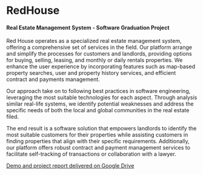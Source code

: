 # RedHouse
#### Real Estate Management System - Software Graduation Project


Red House operates as a specialized real estate management system, offering a
comprehensive set of services in the field. Our platform arrange and simplify the processes for
customers and landlords, providing options for buying, selling, leasing, and monthly or daily
rentals properties. We enhance the user experience by incorporating features such as map-based
property searches, user and property history services, and efficient contract and payments management.

Our approach take on to following best practices in software engineering, leveraging the most
suitable technologies for each aspect. Through analysis similar real-life systems, we identify
potential weaknesses and address the specific needs of both the local and global communities
in the real estate filed.

The end result is a software solution that empowers landlords to identify the most suitable
customers for their properties while assisting customers in finding properties that align with
their specific requirements. Additionally, our platform offers robust contract and payment
management services to facilitate self-tracking of transactions or collaboration with a lawyer.

[Demo and project report delivered on Google Drive](https://drive.google.com/drive/folders/1mgCpFYY66Ybi2Ok7_KHn9gIJC5QdLg7i?fbclid=IwAR2y1qwaAjD7zhmYKzOvhwVDzumK1R6AgCxEt-QxBhPmrrzHverAKuj-I1Q)

